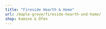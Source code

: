 ```yaml
---
title: "Fireside Hearth & Home"
url: /maple-grove/fireside-hearth-und-home/
shop: Kamine & Öfen
---
```


